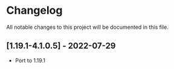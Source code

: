 # Changelog
All notable changes to this project will be documented in this file.

## [1.19.1-4.1.0.5] - 2022-07-29
 - Port to 1.19.1
